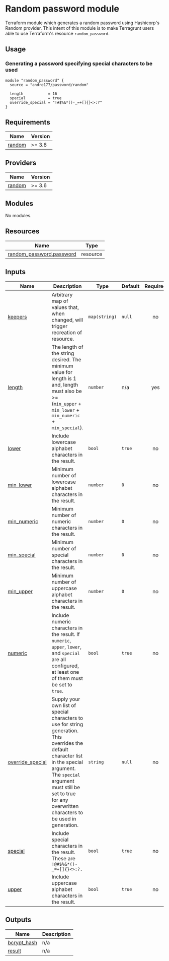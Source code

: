 # Random password module

Terraform module which generates a random password using Hashicorp's Random provider. This intent of this module is to make Terragrunt users able to use Terraform's resource `random_password`.

## Usage

### Generating a password specifying special characters to be used

```hcl
module "random_password" {
  source = "andre177/password/random"

  length           = 16
  special          = true
  override_special = "!#$%&*()-_=+[]{}<>:?"
}
```

## Requirements

| Name | Version |
|------|---------|
| <a name="requirement_random"></a> [random](#requirement\_random) | >= 3.6 |

## Providers

| Name | Version |
|------|---------|
| <a name="provider_random"></a> [random](#provider\_random) | >= 3.6 |

## Modules

No modules.

## Resources

| Name | Type |
|------|------|
| [random_password.password](https://registry.terraform.io/providers/hashicorp/random/latest/docs/resources/password) | resource |

## Inputs

| Name | Description | Type | Default | Required |
|------|-------------|------|---------|:--------:|
| <a name="input_keepers"></a> [keepers](#input\_keepers) | Arbitrary map of values that, when changed, will trigger recreation of resource. | `map(string)` | `null` | no |
| <a name="input_length"></a> [length](#input\_length) | The length of the string desired. The minimum value for length is 1 and, length must also be >= (`min_upper` + `min_lower` + `min_numeric` + `min_special`). | `number` | n/a | yes |
| <a name="input_lower"></a> [lower](#input\_lower) | Include lowercase alphabet characters in the result. | `bool` | `true` | no |
| <a name="input_min_lower"></a> [min\_lower](#input\_min\_lower) | Minimum number of lowercase alphabet characters in the result. | `number` | `0` | no |
| <a name="input_min_numeric"></a> [min\_numeric](#input\_min\_numeric) | Minimum number of numeric characters in the result. | `number` | `0` | no |
| <a name="input_min_special"></a> [min\_special](#input\_min\_special) | Minimum number of special characters in the result. | `number` | `0` | no |
| <a name="input_min_upper"></a> [min\_upper](#input\_min\_upper) | Minimum number of uppercase alphabet characters in the result. | `number` | `0` | no |
| <a name="input_numeric"></a> [numeric](#input\_numeric) | Include numeric characters in the result. If `numeric`, `upper`, `lower`, and `special` are all configured, at least one of them must be set to `true`. | `bool` | `true` | no |
| <a name="input_override_special"></a> [override\_special](#input\_override\_special) | Supply your own list of special characters to use for string generation. This overrides the default character list in the special argument. The `special` argument must still be set to true for any overwritten characters to be used in generation. | `string` | `null` | no |
| <a name="input_special"></a> [special](#input\_special) | Include special characters in the result. These are `!@#$%&*()-_=+[]{}<>:?.` | `bool` | `true` | no |
| <a name="input_upper"></a> [upper](#input\_upper) | Include uppercase alphabet characters in the result. | `bool` | `true` | no |

## Outputs

| Name | Description |
|------|-------------|
| <a name="output_bcrypt_hash"></a> [bcrypt\_hash](#output\_bcrypt\_hash) | n/a |
| <a name="output_result"></a> [result](#output\_result) | n/a |
